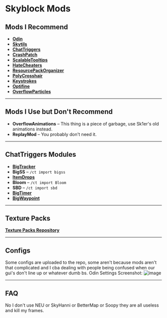 # Skyblock Mods

## Mods I Recommend
- **[Odin](https://github.com/odtheking/Odin/releases)**  
- **[Skytils](https://github.com/Skytils/SkytilsMod/releases)**  
- **[ChatTriggers](https://chattriggers.com/)**  
- **[CrashPatch](https://github.com/Polyfrost/CrashPatch/releases)**  
- **[ScalableTooltips](https://github.com/SubAt0m1c/ScalableTooltips/releases)**  
- **[HateCheaters](https://github.com/SubAt0m1c/HateCheaters/releases)**  
- **[ResourcePackOrganizer](https://modrinth.com/mod/resource-pack-organizer/versions)**  
- **[PolyCrosshair](https://modrinth.com/mod/crosshair/versions)**  
- **[Keystrokes](https://sk1er.club/mods/keystrokesmod)**  
- **[Optifine](https://optifine.net/downloads)**  
- **[OverflowParticles](https://modrinth.com/mod/overflowparticles/versions)**  

---

## Mods I Use but Don't Recommend
- **OverflowAnimations** – This thing is a piece of garbage, use Sk1er's old animations instead.
- **ReplayMod** – You probably don't need it.

---

## ChatTriggers Modules
- **[BigTracker](https://github.com/eatpIastic/bigtracker)**  
- **BigSS** – `/ct import bigss`  
- **[ItemDrops](https://github.com/eatpIastic/itemdrops)**  
- **Bloom** – `/ct import Bloom`  
- **SBD** – `/ct import sbd`
- **[BigTimer](https://github.com/eatpIastic/bigtimer)** 
- **[BigWaypoint](https://github.com/eatpIastic/bigwaypoint)** 

---

## Texture Packs
 **[Texture Packs Repository](https://github.com/eatpIastic/texturepacks)**

---

## Configs
 Some configs are uploaded to the repo, some aren't because mods aren't that complicated and I cba dealing with people being confused when our gui's don't line up or whatever dumb bs.
 Odin Settings Screenshot:
 ![image](https://github.com/user-attachments/assets/273d403f-c541-437c-a1e2-725ebfe83b67)

---

## FAQ
No I don't use NEU or SkyHanni or BetterMap or Soopy they are all useless and kill my frames.
